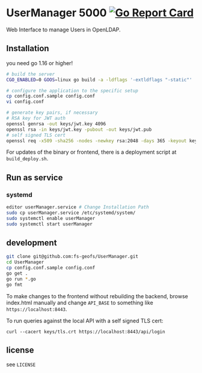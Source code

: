 # UserManager 5000 [![Go Report Card](https://goreportcard.com/badge/github.com/fs-geofs/UserManager)](https://goreportcard.com/report/github.com/fs-geofs/UserManager)
Web Interface to manage Users in OpenLDAP.

## Installation
you need go 1.16 or higher!
```sh
# build the server
CGO_ENABLED=0 GOOS=linux go build -a -ldflags '-extldflags "-static"' .

# configure the application to the specific setup
cp config.conf.sample config.conf
vi config.conf

# generate key pairs, if necessary
# RSA key for JWT auth
openssl genrsa -out keys/jwt.key 4096
openssl rsa -in keys/jwt.key -pubout -out keys/jwt.pub
# self signed TLS cert
openssl req -x509 -sha256 -nodes -newkey rsa:2048 -days 365 -keyout keys/tls.key -out keys/tls.crt
```

For updates of the binary or frontend, there is a deployment script at `build_deploy.sh`.

## Run as service
### systemd
```sh
editor userManager.service # Change Installation Path
sudo cp userManager.service /etc/systemd/system/
sudo systemctl enable userManager
sudo systemctl start userManager
```

## development
```sh
git clone git@github.com:fs-geofs/UserManager.git
cd UserManager
cp config.conf.sample config.conf
go get .
go run *.go
go fmt
```

To make changes to the frontend without rebuilding the backend, browse index.html manually and
change `API_BASE` to something like `https://localhost:8443`.

To run queries against the local API with a self signed TLS cert:
```
curl --cacert keys/tls.crt https://localhost:8443/api/login
```

## license
see `LICENSE`

